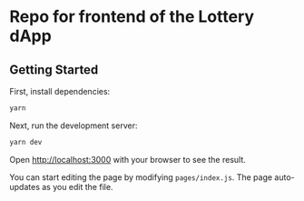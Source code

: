 # Repo for frontend of the Lottery dApp

## Getting Started

First, install dependencies:

```zsh
yarn
```

Next, run the development server:
```zsh
yarn dev
```

Open [http://localhost:3000](http://localhost:3000) with your browser to see the result.

You can start editing the page by modifying `pages/index.js`. The page auto-updates as you edit the file.
